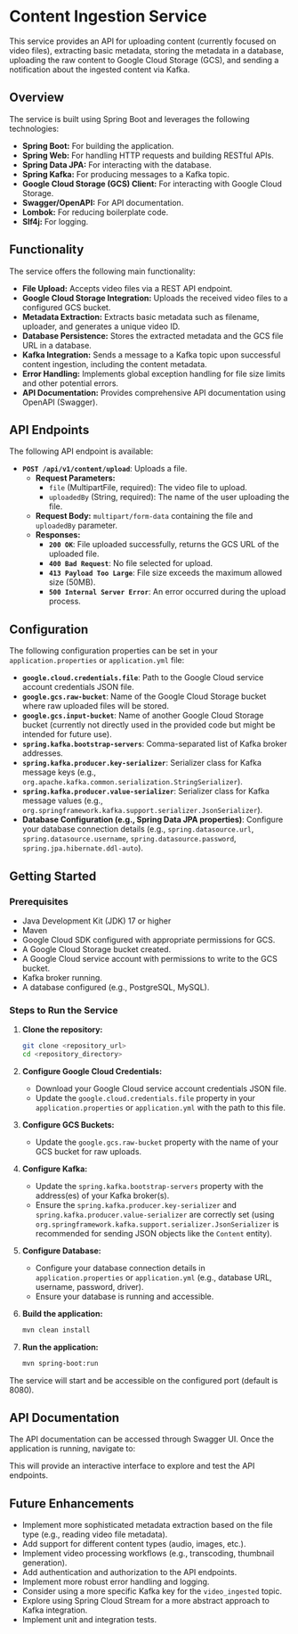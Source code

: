 # Content Ingestion Service

This service provides an API for uploading content (currently focused on video files), extracting basic metadata, storing the metadata in a database, uploading the raw content to Google Cloud Storage (GCS), and sending a notification about the ingested content via Kafka.

## Overview

The service is built using Spring Boot and leverages the following technologies:

* **Spring Boot:** For building the application.
* **Spring Web:** For handling HTTP requests and building RESTful APIs.
* **Spring Data JPA:** For interacting with the database.
* **Spring Kafka:** For producing messages to a Kafka topic.
* **Google Cloud Storage (GCS) Client:** For interacting with Google Cloud Storage.
* **Swagger/OpenAPI:** For API documentation.
* **Lombok:** For reducing boilerplate code.
* **Slf4j:** For logging.

## Functionality

The service offers the following main functionality:

* **File Upload:** Accepts video files via a REST API endpoint.
* **Google Cloud Storage Integration:** Uploads the received video files to a configured GCS bucket.
* **Metadata Extraction:** Extracts basic metadata such as filename, uploader, and generates a unique video ID.
* **Database Persistence:** Stores the extracted metadata and the GCS file URL in a database.
* **Kafka Integration:** Sends a message to a Kafka topic upon successful content ingestion, including the content metadata.
* **Error Handling:** Implements global exception handling for file size limits and other potential errors.
* **API Documentation:** Provides comprehensive API documentation using OpenAPI (Swagger).

## API Endpoints

The following API endpoint is available:

* **`POST /api/v1/content/upload`**: Uploads a file.
    * **Request Parameters:**
        * `file` (MultipartFile, required): The video file to upload.
        * `uploadedBy` (String, required): The name of the user uploading the file.
    * **Request Body:** `multipart/form-data` containing the file and `uploadedBy` parameter.
    * **Responses:**
        * **`200 OK`**: File uploaded successfully, returns the GCS URL of the uploaded file.
        * **`400 Bad Request`**: No file selected for upload.
        * **`413 Payload Too Large`**: File size exceeds the maximum allowed size (50MB).
        * **`500 Internal Server Error`**: An error occurred during the upload process.

## Configuration

The following configuration properties can be set in your `application.properties` or `application.yml` file:

* **`google.cloud.credentials.file`**: Path to the Google Cloud service account credentials JSON file.
* **`google.gcs.raw-bucket`**: Name of the Google Cloud Storage bucket where raw uploaded files will be stored.
* **`google.gcs.input-bucket`**: Name of another Google Cloud Storage bucket (currently not directly used in the provided code but might be intended for future use).
* **`spring.kafka.bootstrap-servers`**: Comma-separated list of Kafka broker addresses.
* **`spring.kafka.producer.key-serializer`**: Serializer class for Kafka message keys (e.g., `org.apache.kafka.common.serialization.StringSerializer`).
* **`spring.kafka.producer.value-serializer`**: Serializer class for Kafka message values (e.g., `org.springframework.kafka.support.serializer.JsonSerializer`).
* **Database Configuration (e.g., Spring Data JPA properties)**: Configure your database connection details (e.g., `spring.datasource.url`, `spring.datasource.username`, `spring.datasource.password`, `spring.jpa.hibernate.ddl-auto`).

## Getting Started

### Prerequisites

* Java Development Kit (JDK) 17 or higher
* Maven
* Google Cloud SDK configured with appropriate permissions for GCS.
* A Google Cloud Storage bucket created.
* A Google Cloud service account with permissions to write to the GCS bucket.
* Kafka broker running.
* A database configured (e.g., PostgreSQL, MySQL).

### Steps to Run the Service

1.  **Clone the repository:**
    ```bash
    git clone <repository_url>
    cd <repository_directory>
    ```

2.  **Configure Google Cloud Credentials:**
    * Download your Google Cloud service account credentials JSON file.
    * Update the `google.cloud.credentials.file` property in your `application.properties` or `application.yml` with the path to this file.

3.  **Configure GCS Buckets:**
    * Update the `google.gcs.raw-bucket` property with the name of your GCS bucket for raw uploads.

4.  **Configure Kafka:**
    * Update the `spring.kafka.bootstrap-servers` property with the address(es) of your Kafka broker(s).
    * Ensure the `spring.kafka.producer.key-serializer` and `spring.kafka.producer.value-serializer` are correctly set (using `org.springframework.kafka.support.serializer.JsonSerializer` is recommended for sending JSON objects like the `Content` entity).

5.  **Configure Database:**
    * Configure your database connection details in `application.properties` or `application.yml` (e.g., database URL, username, password, driver).
    * Ensure your database is running and accessible.

6.  **Build the application:**
    ```bash
    mvn clean install
    ```

7.  **Run the application:**
    ```bash
    mvn spring-boot:run
    ```

The service will start and be accessible on the configured port (default is 8080).

## API Documentation

The API documentation can be accessed through Swagger UI. Once the application is running, navigate to:

This will provide an interactive interface to explore and test the API endpoints.

## Future Enhancements

* Implement more sophisticated metadata extraction based on the file type (e.g., reading video file metadata).
* Add support for different content types (audio, images, etc.).
* Implement video processing workflows (e.g., transcoding, thumbnail generation).
* Add authentication and authorization to the API endpoints.
* Implement more robust error handling and logging.
* Consider using a more specific Kafka key for the `video_ingested` topic.
* Explore using Spring Cloud Stream for a more abstract approach to Kafka integration.
* Implement unit and integration tests.